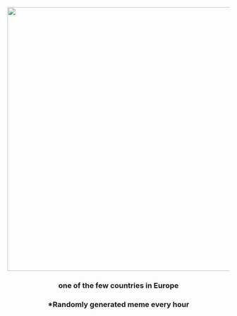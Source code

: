 <p align="center">
        <img src="https://i.redd.it/glb08b3diy491.jpg" width="600" height="600">
        </p>
        <h3 align="center">one of the few countries in Europe</h3>
        <h3 align="center">*Randomly generated meme every hour</h3>
    